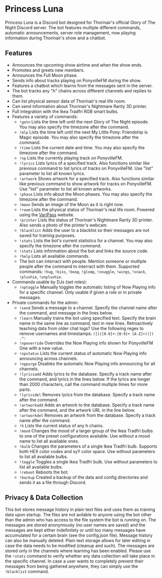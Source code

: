 # Princess Luna
Princess Luna is a Discord bot designed for Thorinair's official Glory of The Night Discord server. The bot features multiple different commands, automatic announcements, server role management, now playing information during Thorinair's show and a chatbot.

## Features
* Announces the upcoming show airtime and when the show ends.
* Promotes and greets new members.
* Announces the Full Moon phase.
* Sends info about tracks playing on PonyvilleFM during the show.
* Features a chatbot which learns from the messages sent in the server.
* The bot tracks any "h" chains across different channels and replies to them.
* Can list physical sensor data of Thorinair's real life room.
* Can send information about Thorinair's Nightmare Rarity 3D printer.
* Full integration with the Ikea Tradfri RGB smart bulbs.
* Features a variety of commands:
    - `!gotn` Lists the time left until the next Glory of The Night episode. You may also specify the timezone after the command.
    - `!mlp` Lists the time left until the next My Little Pony: Friendship is Magic episode. You may also specify the timezone after the command.
    - `!time` Lists the current date and time. You may also specify the timezone after the command.
    - `!np` Lists the currently playing track on PonyvilleFM.
    - `!lyrics` Lists lyrics of a specified track. Also functions similar like previous command to list lyrics of tracks on PonyvilleFM. Use "list" parameter to list all known lyrics.
    - `!artwork` Shows artwork for a specified track. Also functions similar like previous command to show artwork for tracks on PonyvilleFM. Use "list" parameter to list all known artworks.
    - `!phase` Lists info about the Moon phases. You may also specify the timezone after the command.
    - `!moon` Sends an image of the Moon as it is right now.
    - `!room` Lists the physical status of Thorinair's real life room. Powered using the [VariPass](https://varipass.org) website.
    - `!printer` Lists the status of Thorinair's Nightmare Rarity 3D printer. Also sends a photo of the printer's webcam.
    - `!blacklist` Adds the user to a blacklist so their messages are not saved for training purposes.
    - `!stats` Lists the bot's current statistics for a channel. You may also specify the timezone after the command.
    - `!stats` Lists information about the bot and links the source code.
    - `!help` Lists all available commands.
    - The bot can interract with people. Mention someone or multiple people after the command to interract with them. Supported commands: `!hug`, `!kiss`, `!boop`, `!glomp`, `!snuggle`, `!wings`, `!snack`, `!plushie`, `!unplushie`.
* Commands usable by DJs (set roles):
    - `!nptoggle` Manually toggles the automatic listing of Now Playing info for a specific channel. Only usable if given a role or in private messages.
* Private commands for the admin:
    - `!send` Sends a message to a channel. Specify the channel name after the command, and message in the lines below.
    - `!learn` Manually trains the bot using specified text. Specify the brain name in the same line as command, text in new lines. Retroactively teaching data from older chat logs? Use the following regex to remove usernames and timestamps: `([)([0-9]+:[0-9]+ [A-Z]+)(]) .*: `
    - `!npoverride` Overrides the Now Playing info shown for PonyvilleFM One with a new value.
    - `!npstatus` Lists the current status of automatic Now Playing info announcing across channels.
    - `!nppurge` Disables the automatic Now Playing info announcing for all channels.
    - `!lyricsadd` Adds lyrics to the database. Specify a track name after the command, and lyrics in the lines below. If the lyrics are longer than 2000 characters, call the command multiple times for more parts.
    - `!lyricsdel` Removes lyrics from the database. Specify a track name after the command.
    - `!artworkadd` Adds an artwork to the database. Specify a track name after the command, and the artwork URL in the line below.
    - `!artworkdel` Removes an artwork from the database. Specify a track name after the command.
    - `!h` Lists the current status of any h chains.
    - `!mood` Changes the mood of a larger group of the Ikea Tradfri bulbs to one of the preset configurations available. Use without a mood name to list all available ones.
    - `!bulb` Changes the parameters of a single Ikea Tradfri bulb. Supports both HEX color codes and xyY color space. Use without parameters to list all available bulbs.
    - `!toggle` Toggles a single Ikea Tradfri bulb. Use without parameters to list all available bulbs.
    - `!reboot` Reboots the bot.
    - `!backup` Created a backup of the data and config directories and sends it as a file through Discord.

## Privacy & Data Collection
This bot stores message history in plain text files and uses them as training data upon startup. The files are not avilable to anyone using the bot other than the admin who has access to the file system the bot is running on. The messages are stored anonymously (no user names are saved) and the messages are kept either indefinitely or until too many messages have accumulated for a certain brain (see the config.json file). Message history can also be manually deleted. Plain text storage allows for later editing in case the data needs to be modified (cleanup and such). The messages are stored only in the channels where learning has been enabled. Please use the `!stats` command to verify whether any data collection will take place in the specific channel. In case a user wants to completely prevent their messages from being gathered anywhere, they can simply use the `!blacklist` command.